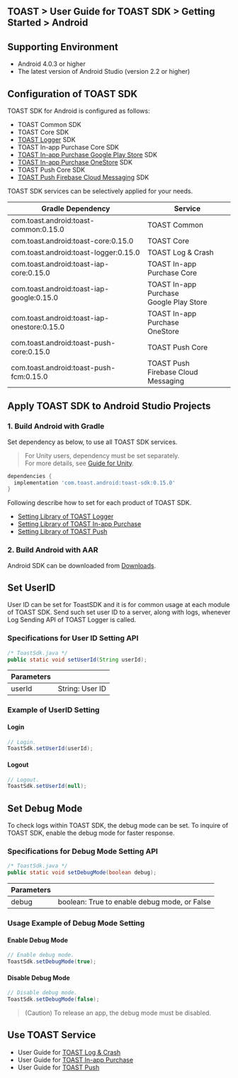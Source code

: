 ## TOAST > User Guide for TOAST SDK > Getting Started > Android

## Supporting Environment

* Android 4.0.3 or higher
* The latest version of Android Studio (version 2.2 or higher)

## Configuration of TOAST SDK

TOAST SDK for Android is configured as follows:  

* TOAST Common SDK
* TOAST Core SDK
* [TOAST Logger](./log-collector-android) SDK
* TOAST In-app Purchase Core SDK
* [TOAST In-app Purchase Google Play Store](./iap-android) SDK
* [TOAST In-app Purchase OneStore](./iap-android) SDK
* TOAST Push Core SDK
* [TOAST Push Firebase Cloud Messaging](./push-android) SDK

TOAST SDK services can be selectively applied for your needs. 

| Gradle Dependency | Service |
| --- | --- |
| com.toast.android:toast-common:0.15.0 | TOAST Common |
| com.toast.android:toast-core:0.15.0 | TOAST Core |
| com.toast.android:toast-logger:0.15.0 | TOAST Log & Crash |
| com.toast.android:toast-iap-core:0.15.0 | TOAST In-app Purchase Core |
| com.toast.android:toast-iap-google:0.15.0 | TOAST In-app Purchase <br>Google Play Store |
| com.toast.android:toast-iap-onestore:0.15.0 | TOAST In-app Purchase <br>OneStore |
| com.toast.android:toast-push-core:0.15.0    | TOAST Push Core   |
| com.toast.android:toast-push-fcm:0.15.0     | TOAST Push <br>Firebase Cloud Messaging |

## Apply TOAST SDK to Android Studio Projects 

### 1. Build Android with Gradle

Set dependency as below, to use all TOAST SDK services.  

> For Unity users, dependency must be set separately.  
> For more details, see [Guide for Unity](./getting-started-unity/#android).

```groovy
dependencies {
  implementation 'com.toast.android:toast-sdk:0.15.0'
}
```

Following describe how to set for each product of TOAST SDK. 

- [Setting Library of TOAST Logger](./log-collector-android/#_1)
- [Setting Library of TOAST In-app Purchase](./iap-android/#_2)
- [Setting Library of TOAST Push](./push-android/#_2)

### 2. Build Android with AAR  

Android SDK can be downloaded from [Downloads](../../../Download/#toast-sdk).


## Set UserID 

User ID can be set for ToastSDK and it is for common usage at each module of TOAST SDK.
Send such set user ID to a server, along with logs, whenever Log Sending API of TOAST Logger is called. 

### Specifications for User ID Setting API

```java
/* ToastSdk.java */
public static void setUserId(String userId);
```

| Parameters | |
| -- | -- |
| userId | String: User ID |

### Example of UserID Setting 

#### Login 

```java
// Login.
ToastSdk.setUserId(userId);
```

#### Logout 

```java
// Logout.
ToastSdk.setUserId(null);
```

## Set Debug Mode 

To check logs within TOAST SDK, the debug mode can be set. 
To inquire of TOAST SDK, enable the debug mode for faster response.  

### Specifications for Debug Mode Setting API 

```java
/* ToastSdk.java */
public static void setDebugMode(boolean debug);
```

| Parameters | |
| -- | -- |
| debug | boolean: True to enable debug mode, or False |

### Usage Example of Debug Mode Setting 

#### Enable Debug Mode 

```java
// Enable debug mode.
ToastSdk.setDebugMode(true);
```

#### Disable Debug Mode 

```java
// Disable debug mode.
ToastSdk.setDebugMode(false);
```

> (Caution) To release an app, the debug mode must be disabled. 

## Use TOAST Service 

* User Guide for [TOAST Log & Crash](./log-collector-android) 
* User Guide for [TOAST In-app Purchase](./iap-android) 
* User Guide for [TOAST Push](./push-android) 



